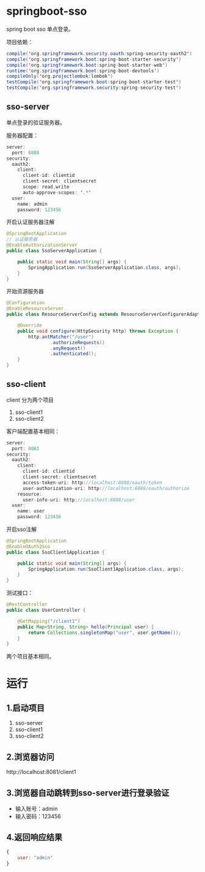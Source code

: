 # springboot-sso

spring boot sso 单点登录。

项目依赖：

```java
compile('org.springframework.security.oauth:spring-security-oauth2')
compile('org.springframework.boot:spring-boot-starter-security')
compile('org.springframework.boot:spring-boot-starter-web')
runtime('org.springframework.boot:spring-boot-devtools')
compileOnly('org.projectlombok:lombok')
testCompile('org.springframework.boot:spring-boot-starter-test')
testCompile('org.springframework.security:spring-security-test')
```

## sso-server

单点登录的验证服务器。

服务器配置：

```java
server:
  port: 8888
security:
  oauth2:
    client:
      client-id: clientid
      client-secret: clientsecret
      scope: read,write
      auto-approve-scopes: '.*'
  user:
    name: admin
    password: 123456
```

开启认证服务器注解

```java
@SpringBootApplication
// 认证服务器
@EnableAuthorizationServer
public class SsoServerApplication {

	public static void main(String[] args) {
		SpringApplication.run(SsoServerApplication.class, args);
	}
}
```

开始资源服务器

```java
@Configuration
@EnableResourceServer
public class ResourceServerConfig extends ResourceServerConfigurerAdapter {

    @Override
    public void configure(HttpSecurity http) throws Exception {
        http.antMatcher("/user")
                .authorizeRequests()
                .anyRequest()
                .authenticated();
    }
}
```



## sso-client

client 分为两个项目

1. sso-client1
2. sso-client2

客户端配置基本相同：

```java
server:
  port: 8081
security:
  oauth2:
    client:
      client-id: clientid
      client-secret: clientsecret
      access-token-uri: http://localhost:8888/oauth/token
      user-authorization-uri: http://localhost:8888/oauth/authorize
    resource:
      user-info-uri: http://localhost:8888/user
  user:
    name: user
    password: 123456
```

开启sso注解

```java
@SpringBootApplication
@EnableOAuth2Sso
public class SsoClient1Application {

	public static void main(String[] args) {
		SpringApplication.run(SsoClient1Application.class, args);
	}
}
```

测试接口：

```java
@RestController
public class UserController {

    @GetMapping("/client1")
    public Map<String, String> hello(Principal user) {
        return Collections.singletonMap("user", user.getName());
    }
}
```


两个项目基本相同。

# 运行

## 1.启动项目

1. sso-server
2. sso-client1
3. sso-client2

## 2.浏览器访问

http://localhost:8081/client1

## 3.浏览器自动跳转到sso-server进行登录验证

* 输入账号：admin
* 输入密码：123456

## 4.返回响应结果

```javascript
{
	user: "admin"
}
``` 